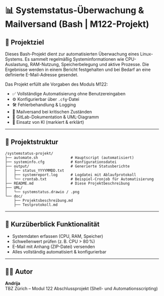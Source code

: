 # 📊 Systemstatus-Überwachung & Mailversand (Bash | M122-Projekt)

## 🎯 Projektziel

Dieses Bash-Projekt dient zur automatisierten Überwachung eines Linux-Systems. Es sammelt regelmäßig Systeminformationen wie CPU-Auslastung, RAM-Nutzung, Speicherbelegung und aktive Prozesse. Die Ergebnisse werden in einem Bericht festgehalten und bei Bedarf an eine definierte E-Mail-Adresse gesendet.

Das Projekt erfüllt alle Vorgaben des Moduls M122:

- ✅ Vollständige Automatisierung ohne Benutzereingaben
- ⚙️ Konfigurierbar über `.cfg`-Datei
- 🛠️ Fehlerbehandlung & Logging
- 📩 Mailversand bei kritischen Zuständen
- 📂 GitLab-Dokumentation & UML-Diagramm
- 🤖 Einsatz von KI (markiert & erklärt)

---

## 📁 Projektstruktur

```plaintext
/systemstatus-projekt/
├── automate.sh               # Hauptscript (automatisiert)
├── systeminfo.cfg            # Konfigurationsdatei
├── output/                   # Generierte Statusberichte
│   ├── status_YYYYMMDD.txt
│   ├── systemreport.log      # Logdatei mit Ablaufprotokoll
│   └── crontab.txt           # Beispiel-Cronjob für Automatisierung
├── README.md                 # Diese Projektbeschreibung
├── UML/
│   └── systemstatus.drawio / .png
└── doc/
    ├── Projektsbeschreibung.md
    ├── Testprotokoll.md
```

---

## 🧪 Kurzüberblick Funktionalität

- Systemdaten erfassen (CPU, RAM, Speicher)
- Schwellenwert prüfen (z. B. CPU > 80 %)
- E-Mail mit Anhang (ZIP-Datei) versenden
- Alles vollständig automatisiert & konfigurierbar

---

## 👨‍🎓 Autor

**Andrija**  
TBZ Zürich – Modul 122 Abschlussprojekt (Shell- und Automationsscripting)
